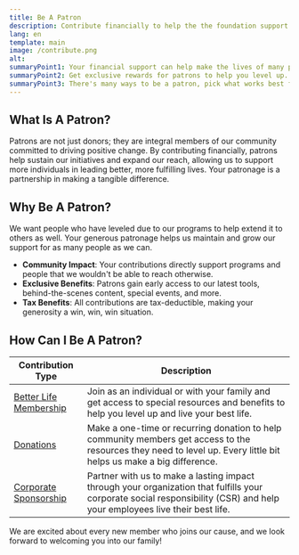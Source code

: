 ```yaml
---
title: Be A Patron
description: Contribute financially to help the the foundation support more people to live a better life.
lang: en
template: main
image: /contribute.png
alt: 
summaryPoint1: Your financial support can help make the lives of many people better.
summaryPoint2: Get exclusive rewards for patrons to help you level up.
summaryPoint3: There's many ways to be a patron, pick what works best for you!
---
```


## What Is A Patron?

Patrons are not just donors; they are integral members of our community committed to driving positive change. By contributing financially, patrons help sustain our initiatives and expand our reach, allowing us to support more individuals in leading better, more fulfilling lives. Your patronage is a partnership in making a tangible difference.

## Why Be A Patron?

We want people who have leveled due to our programs to help extend it to others as well. Your generous patronage helps us maintain and grow our support for as many people as we can.

- **Community Impact**: Your contributions directly support programs and people that we wouldn't be able to reach otherwise.
- **Exclusive Benefits**: Patrons gain early access to our latest tools, behind-the-scenes content, special events, and more.
- **Tax Benefits**: All contributions are tax-deductible, making your generosity a win, win, win situation.

## How Can I Be A Patron?

| Contribution Type                 | Description                                      |
|-----------------------------------|--------------------------------------------------|
| [Better Life Membership](/make-positive-impact/contribute/be-a-patron/membership) | Join as an individual or with your family and get access to special resources and benefits to help you level up and live your best life. |
| [Donations](/make-positive-impact/contribute/be-a-patron/donate)                     | Make a one-time or recurring donation to help community members get access to the resources they need to level up. Every little bit helps us make a big difference. |
| [Corporate Sponsorship](/make-positive-impact/contribute/be-a-patron/corporate) | Partner with us to make a lasting impact through your organization that fulfills your corporate social responsibility (CSR) and help your employees live their best life. |

We are excited about every new member who joins our cause, and we look forward to welcoming you into our family!